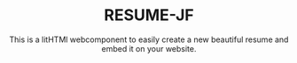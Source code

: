 <h1 align="center">RESUME-JF</h1>

<p align="center">This is a litHTMl webcomponent to easily create a new beautiful resume and embed it on your website.</p>
